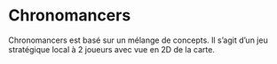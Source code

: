 # Chronomancers
Chronomancers est basé sur un mélange de concepts. Il s’agit d’un jeu stratégique local à 2 joueurs avec vue en 2D de la carte. 
